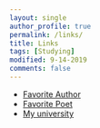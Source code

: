 ```yaml
---
layout: single
author_profile: true
permalink: /links/
title: Links
tags: [Studying]
modified: 9-14-2019
comments: false
---
```



* [Favorite Author](https://fa.wikipedia.org/wiki/%D9%86%D8%A7%D8%AF%D8%B1_%D8%A7%D8%A8%D8%B1%D8%A7%D9%87%DB%8C%D9%85%DB%8C)
* [Favorite Poet](https://fa.wikipedia.org/wiki/%D8%B3%D9%87%D8%B1%D8%A7%D8%A8_%D8%B3%D9%BE%D9%87%D8%B1%DB%8C)
* [My university](http://iust.ac.ir)

